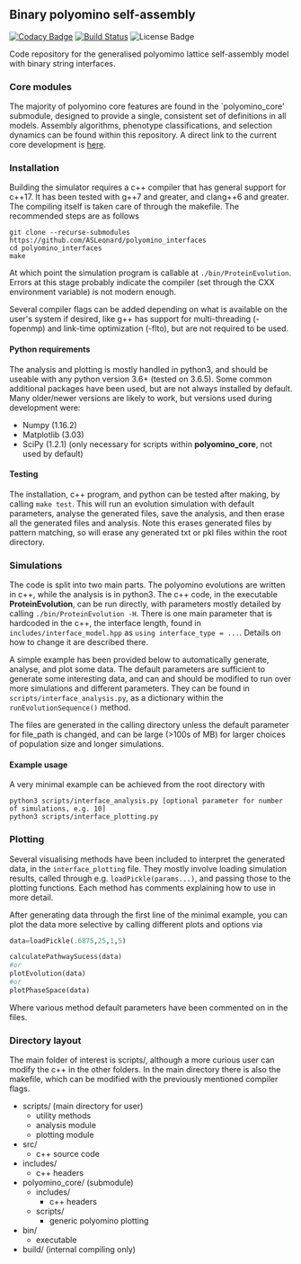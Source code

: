 ## Binary polyomino self-assembly
[![Codacy Badge](https://api.codacy.com/project/badge/Grade/7ffdd17eae624212ac2686d48687d343)](https://app.codacy.com/app/ASLeonard/polyomino_interfaces?utm_source=github.com&utm_medium=referral&utm_content=ASLeonard/polyomino_interfaces&utm_campaign=Badge_Grade_Dashboard)
[![Build Status](https://travis-ci.org/ASLeonard/polyomino_interfaces.svg?branch=master)](https://travis-ci.org/ASLeonard/polyomino_interfaces)
![License Badge](https://img.shields.io/github/license/ASLeonard/polyomino_interfaces.svg?style=flat)

Code repository for the generalised polyomimo lattice self-assembly model with binary string interfaces.



### Core modules
The majority of polyomino core features are found in the `polyomino_core' submodule, designed to provide a single, consistent set of definitions in all models.
Assembly algorithms, phenotype classifications, and selection dynamics can be found within this repository. 
A direct link to the current core development is [here](https://github.com/ASLeonard/polyomino_core).

### Installation
Building the simulator requires a c++ compiler that has general support for c++17. It has been tested with g++7 and greater, and clang++6 and greater. The compiling itself is taken care of through the makefile. The recommended steps are as follows
```shell
git clone --recurse-submodules https://github.com/ASLeonard/polyomino_interfaces
cd polyomino_interfaces
make
```
At which point the simulation program is callable at `./bin/ProteinEvolution`.
Errors at this stage probably indicate the compiler (set through the CXX environment variable) is not modern enough.

Several compiler flags can be added depending on what is available on the user's system if desired, like g++ has support for multi-threading (-fopenmp) and link-time optimization (-flto), but are not required to be used.

#### Python requirements
The analysis and plotting is mostly handled in python3, and should be useable with any python version 3.6+ (tested on 3.6.5).
Some common additional packages have been used, but are not always installed by default. Many older/newer versions are likely to work, but versions used during development were:
+ Numpy (1.16.2)
+ Matplotlib (3.03)
+ SciPy (1.2.1) (only necessary for scripts within **polyomino_core**, not used by default)

#### Testing
The installation, c++ program, and python can be tested after making, by calling `make test`. This will run an evolution simulation with default parameters, analyse the generated files, save the analysis, and then erase all the generated files and analysis. Note this erases generated files by pattern matching, so will erase any generated txt or pkl files within the root directory.

  
### Simulations
The code is split into two main parts. The polyomino evolutions are written in c++, while the analysis is in python3. The c++ code, in the executable **ProteinEvolution**, can be run directly, with parameters mostly detailed by calling `./bin/ProteinEvolution -H`. There is one main parameter that is hardcoded in the c++, the interface length, found in `includes/interface_model.hpp` as `using interface_type = ...`. Details on how to change it are described there.

A simple example has been provided below to automatically generate, analyse, and plot some data. The default parameters are sufficient to generate some interesting data, and can and should be modified to run over more simulations and different parameters. They can be found in `scripts/interface_analysis.py`, as a dictionary within the `runEvolutionSequence()` method.

The files are generated in the calling directory unless the default parameter for file_path is changed, and can be large (>100s of MB) for larger choices of population size and longer simulations.

#### Example usage
A very minimal example can be achieved from the root directory with 
```shell
python3 scripts/interface_analysis.py [optional parameter for number of simulations, e.g. 10]
python3 scripts/interface_plotting.py
```

### Plotting
Several visualising methods have been included to interpret the generated data, in the `interface_plotting` file. They mostly involve loading simulation results, called through e.g. `loadPickle(params...)`, and passing those to the plotting functions. Each method has comments explaining how to use in more detail.

After generating data through the first line of the minimal example, you can plot the data more selective by calling different plots and options via
```python
data=loadPickle(.6875,25,1,5)

calculatePathwaySucess(data)
#or
plotEvolution(data)
#or
plotPhaseSpace(data)
```
Where various method default parameters have been commented on in the files.

### Directory layout
The main folder of interest is scripts/, although a more curious user can modify the c++ in the other folders. In the main directory there is also the makefile, which can be modified with the previously mentioned compiler flags.

+ scripts/ (main directory for user)
  + utility methods
  + analysis module
  + plotting module
+ src/
  + c++ source code
+ includes/
  + c++ headers
+ polyomino_core/ (submodule)
  + includes/
    + c++ headers
  + scripts/
    + generic polyomino plotting
+ bin/
  + executable
+ build/ (internal compiling only)


